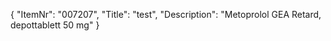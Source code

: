 {
  "ItemNr": "007207",
  "Title": "test",
  "Description": "Metoprolol GEA Retard, depottablett 50 mg"
}